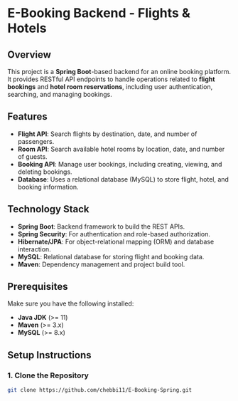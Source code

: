 # E-Booking Backend - Flights & Hotels

## Overview

This project is a **Spring Boot**-based backend for an online booking platform. It provides RESTful API endpoints to handle operations related to **flight bookings** and **hotel room reservations**, including user authentication, searching, and managing bookings.

## Features


- **Flight API**: Search flights by destination, date, and number of passengers.
- **Room API**: Search available hotel rooms by location, date, and number of guests.
- **Booking API**: Manage user bookings, including creating, viewing, and deleting bookings.
- **Database**: Uses a relational database (MySQL) to store flight, hotel, and booking information.


## Technology Stack

- **Spring Boot**: Backend framework to build the REST APIs.
- **Spring Security**: For authentication and role-based authorization.
- **Hibernate/JPA**: For object-relational mapping (ORM) and database interaction.
- **MySQL**: Relational database for storing flight and booking data.
- **Maven**: Dependency management and project build tool.
  
## Prerequisites

Make sure you have the following installed:

- **Java JDK** (>= 11)
- **Maven** (>= 3.x)
- **MySQL** (>= 8.x)
  
## Setup Instructions

### 1. Clone the Repository

```bash
git clone https://github.com/chebbi11/E-Booking-Spring.git

